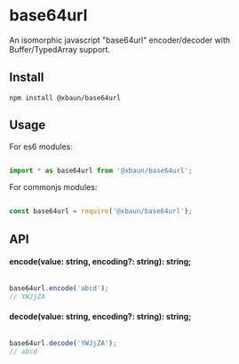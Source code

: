# base64url

An isomorphic javascript "base64url" encoder/decoder with Buffer/TypedArray support.

## Install

```
npm install @xbaun/base64url
```

## Usage

For es6 modules:
```javascript

import * as base64url from '@xbaun/base64url';

```

For commonjs modules:

```javascript

const base64url = require('@xbaun/base64url');

```

## API

#### encode(value: string, encoding?: string): string;

```javascript

base64url.encode('abcd');   
// YWJjZA

```

#### decode(value: string, encoding?: string): string;

```javascript

base64url.decode('YWJjZA'); 
// abcd

```